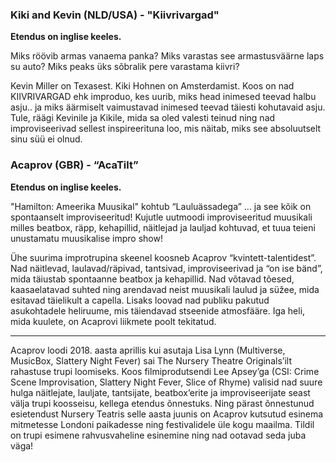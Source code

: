 ### Kiki and Kevin (NLD/USA) - "Kiivrivargad"

**Etendus on inglise keeles.**

Miks röövib armas vanaema panka? Miks varastas see armastusväärne laps su auto? Miks peaks üks sõbralik pere varastama kiivri?

Kevin Miller on Texasest. Kiki Hohnen on Amsterdamist. Koos on nad KIIVRIVARGAD ehk improduo, kes uurib, miks head inimesed teevad halbu asju.. ja miks äärmiselt vaimustavad inimesed teevad täiesti kohutavaid asju. Tule, räägi Kevinile ja Kikile, mida sa oled valesti teinud ning nad improviseerivad sellest inspireerituna loo, mis näitab, miks see absoluutselt sinu süü ei olnud.

### Acaprov (GBR) - “AcaTilt”

**Etendus on inglise keeles.**

"Hamilton: Ameerika Muusikal" kohtub “Lauluässadega” … ja see kõik on spontaanselt improviseeritud! Kujutle uutmoodi improviseeritud muusikali milles beatbox, räpp, kehapillid, näitlejad ja lauljad kohtuvad, et tuua teieni unustamatu muusikalise impro show! 

Ühe suurima improtrupina skeenel koosneb Acaprov “kvintett-talentidest”. Nad näitlevad, laulavad/räpivad, tantsivad, improviseerivad ja “on ise bänd”, mida täiustab spontaanne beatbox ja kehapillid. Nad võtavad tõesed, kaasaelatavad suhted ning arendavad neist muusikali laulud ja süžee, mida esitavad täielikult a capella. Lisaks loovad nad publiku pakutud asukohtadele heliruume, mis täiendavad stseenide atmosfääre. Iga heli, mida kuulete, on Acaprovi liikmete poolt tekitatud. 

---

Acaprov loodi 2018. aasta aprillis kui asutaja Lisa Lynn (Multiverse, MusicBox, Slattery Night Fever) sai The Nursery Theatre Originals’ilt rahastuse trupi loomiseks. Koos filmiprodutsendi Lee Apsey’ga (CSI: Crime Scene Improvisation, Slattery Night Fever, Slice of Rhyme) valisid nad suure hulga näitlejate, lauljate, tantsijate, beatbox’erite ja improviseerijate seast välja trupi koosseisu, kellega etendus õnnestuks. Ning pärast õnnestunud esietendust Nursery Teatris selle aasta juunis on Acaprov kutsutud esinema mitmetesse Londoni paikadesse ning festivalidele üle kogu maailma. Tildil on trupi esimene rahvusvaheline esinemine ning nad ootavad seda juba väga!
